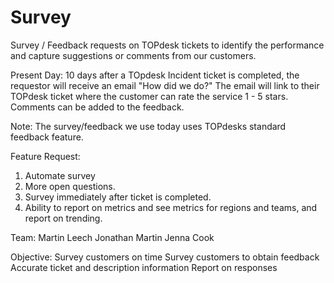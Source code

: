 # Survey

Survey / Feedback requests on TOPdesk tickets to identify the performance and capture suggestions or comments from our customers. 

Present Day: 
10 days after a TOpdesk Incident ticket is completed, the requestor will receive an email "How did we do?"
The email will link to their TOPdesk ticket where the customer can rate the service 1 - 5 stars. 
Comments can be added to the feedback. 

Note:
The survey/feedback we use today uses TOPdesks standard feedback feature.

Feature Request: 
1. Automate survey
2. More open questions.
3. Survey immediately after ticket is completed.
4. Ability to report on metrics and see metrics for regions and teams, and report on trending.

Team:
Martin Leech
Jonathan Martin
Jenna Cook

Objective:
Survey customers on time
Survey customers to obtain feedback
Accurate ticket and description information
Report on responses

